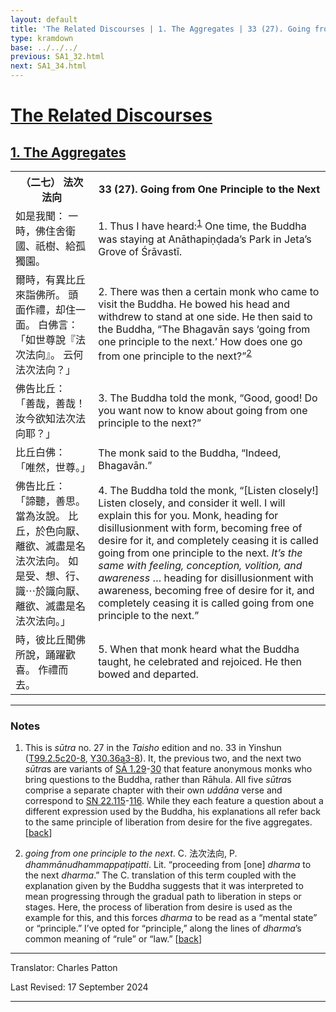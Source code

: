 ```yaml
---
layout: default
title: 'The Related Discourses | 1. The Aggregates | 33 (27). Going from One Principle to the Next'
type: kramdown
base: ../../../
previous: SA1_32.html
next: SA1_34.html
---
```


<h1><a href='../index.html'>The Related Discourses</a></h1>
<h2><a href='index.html'>1. The Aggregates</a></h2>

<table class="trans">
  <th class='ch'>（二七） 法次法向</th>
  <th class='en'>33 (27). Going from One Principle to the Next</th>
  <tr>
    <td class='ch' title='t99.2.5c20'>如是我聞： 一時，佛住舍衛國、祇樹、給孤獨園。</td>
    <td id='p1'>1. Thus I have heard:<sup id="ref1"><a href="#n1">1</a></sup> One time, the Buddha was staying at Anāthapiṇḍada’s Park in Jeta’s Grove of Śrāvastī.</td>
  </tr>
  <tr>
    <td class='ch' title='t99.2.5c21'>爾時，有異比丘來詣佛所。 頭面作禮，却住一面。 白佛言： 「如世尊說『法次法向』。 云何法次法向？」</td>
    <td id='p2'>2. There was then a certain monk who came to visit the Buddha. He bowed his head and withdrew to stand at one side. He then said to the Buddha, “The Bhagavān says ‘going from one principle to the next.’ How does one go from one principle to the next?”<sup id="ref2"><a href="#n2">2</a></sup></td>
  </tr>
  <tr>
    <td class='ch' title='t99.2.5c23'>佛告比丘： 「善哉，善哉！汝今欲知法次法向耶？」</td>
    <td id='p3'>3. The Buddha told the monk, “Good, good! Do you want now to know about going from one principle to the next?”</td>
  </tr>
  <tr>
    <td class='ch' title='t99.2.5c24'>比丘白佛： 「唯然，世尊。」</td>
    <td>The monk said to the Buddha, “Indeed, Bhagavān.”</td>
  </tr>
  <tr>
    <td class='ch' title='t99.2.5c24'>佛告比丘： 「諦聽，善思。 當為汝說。 比丘，於色向厭、離欲、滅盡是名法次法向。 如是受、想、行、識⋯於識向厭、離欲、滅盡是名法次法向。」</td>
    <td id='p4'>4. The Buddha told the monk, “[Listen closely!] Listen closely, and consider it well. I will explain this for you. Monk, heading for disillusionment with form, becoming free of desire for it, and completely ceasing it is called going from one principle to the next. <em>It’s the same with feeling, conception, volition, and awareness</em> … heading for disillusionment with awareness, becoming free of desire for it, and completely ceasing it is called going from one principle to the next.”</td>
  </tr>
  <tr>
    <td class='ch' title='t99.2.5c27'>時，彼比丘聞佛所說，踊躍歡喜。 作禮而去。</td>
    <td id='p5'>5. When that monk heard what the Buddha taught, he celebrated and rejoiced. He then bowed and departed.</td>
  </tr>
</table>

<hr/>

<h3 id="notes">Notes</h3>

<ol class="notes-list">
<li id="n1"><p>This is <em>sūtra</em> no. 27 in the <cite>Taisho</cite> edition and no. 33 in Yinshun (<a href="https://cbetaonline.dila.edu.tw/zh/T02n0099_p0005c20" target="_blank">T99.2.5c20-8</a>, <a href="https://cbetaonline.dila.edu.tw/zh/Y30n0030_p0036a03" target="_blank">Y30.36a3-8</a>). It, the previous two, and the next two <em>sūtra</em>s are variants of <a href="SA1_29.html" target="_blank">SĀ 1.29</a>-<a href="SA1_30.html" target="_blank">30</a> that feature anonymous monks who bring questions to the Buddha, rather than Rāhula. All five <em>sūtra</em>s comprise a separate chapter with their own <em>uddāna</em> verse and correspond to <a href="https://suttacentral.net/sn22.115" target="_blank">SN 22.115</a>-<a href="https://suttacentral.net/sn22.116" target="_blank">116</a>. While they each feature a question about a different expression used by the Buddha, his explanations all refer back to the same principle of liberation from desire for the five aggregates. [<a href="#ref1">back</a>]</p></li>
<li id="n2"><p><em>going from one principle to the next</em>. C. <span class="ch">法次法向</span>, P. <em>dhammānudhammappaṭipatti</em>. Lit. “proceeding from [one] <em>dharma</em> to the next <em>dharma</em>.” The C. translation of this term coupled with the explanation given by the Buddha suggests that it was interpreted to mean progressing through the gradual path to liberation in steps or stages. Here, the process of liberation from desire is used as the example for this, and this forces <em>dharma</em> to be read as a “mental state” or “principle.” I’ve opted for “principle,” along the lines of <em>dharma</em>’s common meaning of “rule” or “law.” [<a href="#ref2">back</a>]</p></li>
</ol>
<hr/>

<p class="translator">Translator: Charles Patton</p>
<p class='revised'>Last Revised: 17 September 2024</p>

<hr/>